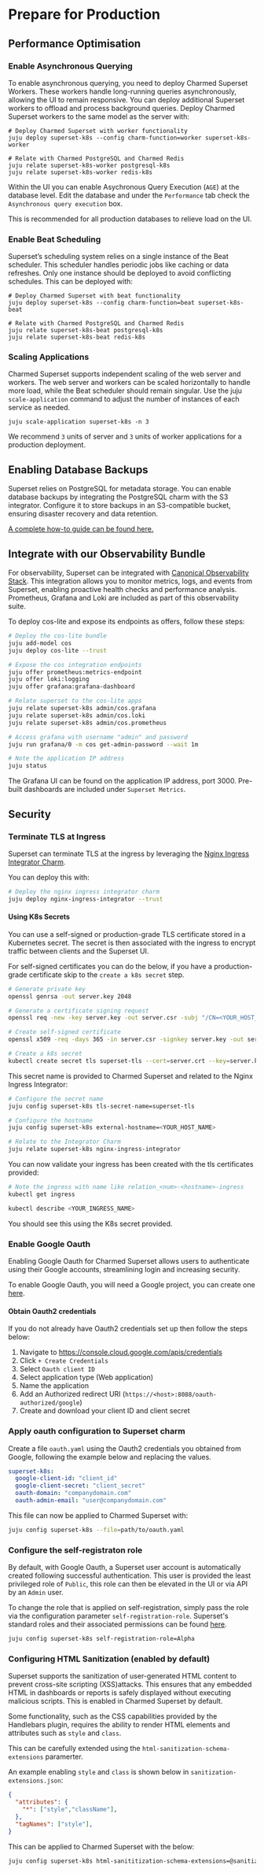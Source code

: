 
# Prepare for Production

## Performance Optimisation

### Enable Asynchronous Querying
To enable asynchronous querying, you need to deploy Charmed Superset Workers. These workers handle long-running queries asynchronously, allowing the UI to remain responsive. You can deploy additional Superset workers to offload and process background queries. Deploy Charmed Superset workers to the same model as the server with:

```
# Deploy Charmed Superset with worker functionality
juju deploy superset-k8s --config charm-function=worker superset-k8s-worker

# Relate with Charmed PostgreSQL and Charmed Redis
juju relate superset-k8s-worker postgresql-k8s
juju relate superset-k8s-worker redis-k8s
```
Within the UI you can enable Asychronous Query Execution (`AGE`) at the database level.
Edit the database and under the `Performance` tab check the `Asynchronous query execution`
box.

This is recommended for all production databases to relieve load on the UI.

### Enable Beat Scheduling
Superset’s scheduling system relies on a single instance of the Beat scheduler. This scheduler handles periodic jobs like caching or data refreshes. Only one instance should be deployed to avoid conflicting schedules. This can be deployed with:
```
# Deploy Charmed Superset with beat functionality
juju deploy superset-k8s --config charm-function=beat superset-k8s-beat

# Relate with Charmed PostgreSQL and Charmed Redis
juju relate superset-k8s-beat postgresql-k8s
juju relate superset-k8s-beat redis-k8s
```

### Scaling Applications
Charmed Superset supports independent scaling of the web server and workers. The web server and workers can be scaled horizontally to handle more load, while the Beat scheduler should remain singular. Use the juju `scale-application` command to adjust the number of instances of each service as needed.

```
juju scale-application superset-k8s -n 3
```
We recommend `3` units of server and `3` units of worker applications for a production deployment.


## Enabling Database Backups
Superset relies on PostgreSQL for metadata storage. You can enable database backups by integrating the PostgreSQL charm with the S3 integrator. Configure it to store backups in an S3-compatible bucket, ensuring disaster recovery and data retention.

[A complete how-to guide can be found here.](https://charmhub.io/postgresql-k8s/docs/h-configure-s3-aws)

## Integrate with our Observability Bundle
For observability, Superset can be integrated with [Canonical Observability Stack](https://charmhub.io/topics/canonical-observability-stack). This integration allows you to monitor metrics, logs, and events from Superset, enabling proactive health checks and performance analysis. Prometheus, Grafana and Loki are included as part of this observability suite.

To deploy cos-lite and expose its endpoints as offers, follow these steps:

```bash
# Deploy the cos-lite bundle
juju add-model cos
juju deploy cos-lite --trust
```

```bash
# Expose the cos integration endpoints
juju offer prometheus:metrics-endpoint
juju offer loki:logging
juju offer grafana:grafana-dashboard

# Relate superset to the cos-lite apps
juju relate superset-k8s admin/cos.grafana
juju relate superset-k8s admin/cos.loki
juju relate superset-k8s admin/cos.prometheus
```

```bash
# Access grafana with username "admin" and password
juju run grafana/0 -m cos get-admin-password --wait 1m

# Note the application IP address
juju status
```
The Grafana UI can be found on the application IP address, port 3000. Pre-built dashboards are included under `Superset Metrics`.


## Security

### Terminate TLS at Ingress
Superset can terminate TLS at the ingress by leveraging the [Nginx Ingress Integrator Charm](https://charmhub.io/nginx-ingress-integrator).

You can deploy this with:

```bash
# Deploy the nginx ingress integrator charm
juju deploy nginx-ingress-integrator --trust
```

#### Using K8s Secrets
You can use a self-signed or production-grade TLS certificate stored in a Kubernetes secret. The secret is then associated with the ingress to encrypt traffic between clients and the Superset UI.

For self-signed certificates you can do the below, if you have a production-grade certificate skip to the `create a k8s secret` step.

```bash
# Generate private key
openssl genrsa -out server.key 2048

# Generate a certificate signing request
openssl req -new -key server.key -out server.csr -subj "/CN=<YOUR_HOST_NAME>"

# Create self-signed certificate
openssl x509 -req -days 365 -in server.csr -signkey server.key -out server.crt -extfile <(printf "subjectAltName=DNS:<YOUR_HOST_NAME>")

# Create a k8s secret
kubectl create secret tls superset-tls --cert=server.crt --key=server.key
```

This secret name is provided to Charmed Superset and related to the Nginx Ingress Integrator:

```bash
# Configure the secret name
juju config superset-k8s tls-secret-name=superset-tls

# Configure the hostname
juju config superset-k8s external-hostname=<YOUR_HOST_NAME>

# Relate to the Integrator Charm
juju relate superset-k8s nginx-ingress-integrator
```

You can now validate your ingress has been created with the tls certificates provided:
```bash
# Note the ingress with name like relation_<num>-<hostname>-ingress
kubectl get ingress

kubectl describe <YOUR_INGRESS_NAME>
```
You should see this using the K8s secret provided.

### Enable Google Oauth
Enabling Google Oauth for Charmed Superset allows users to authenticate using their Google accounts, streamlining login and increasing security.

To enable Google Oauth, you will need a Google project, you can create one [here](https://console.cloud.google.com/projectcreate).

#### Obtain Oauth2 credentials
If you do not already have Oauth2 credentials set up then follow the steps below:
1. Navigate to https://console.cloud.google.com/apis/credentials 
2. Click `+ Create Credentials` 
3. Select `Oauth client ID`
4. Select application type (Web application)
5. Name the application
6. Add an Authorized redirect URI (`https://<host>:8088/oauth-authorized/google`)
7. Create and download your client ID and client secret

### Apply oauth configuration to Superset charm
Create a file `oauth.yaml` using the Oauth2 credentials you obtained from Google, following the example below and replacing the values.
```yaml
superset-k8s:
  google-client-id: "client_id"
  google-client-secret: "client_secret"
  oauth-domain: "companydomain.com"
  oauth-admin-email: "user@companydomain.com"
```
This file can now be applied to Charmed Superset with:

```bash
juju config superset-k8s --file=path/to/oauth.yaml
```

### Configure the self-registraton role
By default, with Google Oauth, a Superset user account is automatically created following successful authentication. This user is provided the least privileged role of `Public`, this role can then be elevated in the UI or via API by an `Admin` user. 

To change the role that is applied on self-registration, simply pass the role via the configuration parameter `self-registration-role`. Superset's standard roles and their associated permissions can be found [here](https://github.com/apache/superset/blob/master/RESOURCES/STANDARD_ROLES.md).

```bash
juju config superset-k8s self-registration-role=Alpha
```

### Configuring HTML Sanitization (enabled by default)
Superset supports the sanitization of user-generated HTML content to prevent cross-site scripting (XSS)attacks. This ensures that any embedded HTML in dashboards or reports is safely displayed without executing malicious scripts. This is enabled in Charmed Superset by default.

Some functionality, such as the CSS capabilities provided by the Handlebars plugin, requires the ability to render HTML elements and attributes such as `style` and `class`.

This can be carefully extended using the `html-sanitization-schema-extensions` paramerter.

An example enabling `style` and `class` is shown below in `sanitization-extensions.json`:
```json
{
  "attributes": {
    "*": ["style","className"],
  },
  "tagNames": ["style"],
}
```

This can be applied to Charmed Superset with the below:
```bash
juju config superset-k8s html-sanititization-schema-extensions=@sanitization-extensions.json
```
